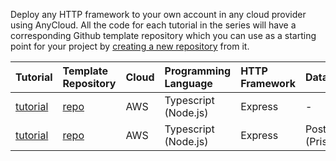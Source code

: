 Deploy any HTTP framework to your own account in any cloud provider using AnyCloud. All the code for each tutorial in the series will have a corresponding Github template repository which you can use as a starting point for your project by [creating a new repository](https://docs.github.com/en/github/creating-cloning-and-archiving-repositories/creating-a-repository-from-a-template#creating-a-repository-from-a-template) from it.

| Tutorial | Template Repository | Cloud | Programming Language | HTTP Framework | Database |
 | :--- | :--- | :--- | :--- | :--- | :--- |
 | [tutorial](aws-node.md) | [repo](https://github.com/alantech/hello-anycloud) | AWS | Typescript \(Node.js\) | Express | - |
 | [tutorial](aws-prisma-node-psql.md) | [repo](https://github.com/alantech/anycloud-node-aws-psql) | AWS | Typescript \(Node.js\) | Express | PostgreSQL \(Prisma\) |